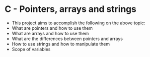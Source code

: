 # C - Pointers, arrays and strings
- This project aims to accomplish the following on the above topic:
- What are pointers and how to use them
- What are arrays and how to use them
- What are the differences between pointers and arrays
- How to use strings and how to manipulate them
- Scope of variables

